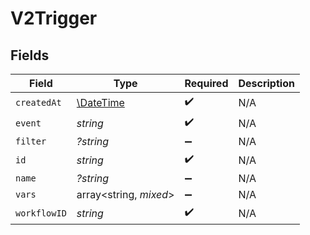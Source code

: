 # V2Trigger


## Fields

| Field                                                         | Type                                                          | Required                                                      | Description                                                   |
| ------------------------------------------------------------- | ------------------------------------------------------------- | ------------------------------------------------------------- | ------------------------------------------------------------- |
| `createdAt`                                                   | [\DateTime](https://www.php.net/manual/en/class.datetime.php) | :heavy_check_mark:                                            | N/A                                                           |
| `event`                                                       | *string*                                                      | :heavy_check_mark:                                            | N/A                                                           |
| `filter`                                                      | *?string*                                                     | :heavy_minus_sign:                                            | N/A                                                           |
| `id`                                                          | *string*                                                      | :heavy_check_mark:                                            | N/A                                                           |
| `name`                                                        | *?string*                                                     | :heavy_minus_sign:                                            | N/A                                                           |
| `vars`                                                        | array<string, *mixed*>                                        | :heavy_minus_sign:                                            | N/A                                                           |
| `workflowID`                                                  | *string*                                                      | :heavy_check_mark:                                            | N/A                                                           |